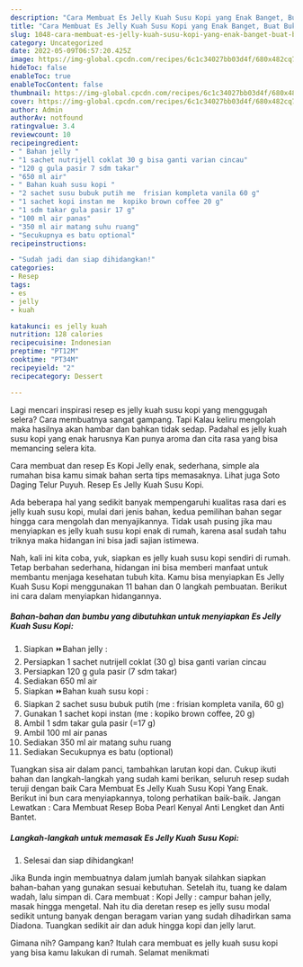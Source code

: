 ```yaml
---
description: "Cara Membuat Es Jelly Kuah Susu Kopi yang Enak Banget, Buat Buka Puasa Menggugah Selera"
title: "Cara Membuat Es Jelly Kuah Susu Kopi yang Enak Banget, Buat Buka Puasa Menggugah Selera"
slug: 1048-cara-membuat-es-jelly-kuah-susu-kopi-yang-enak-banget-buat-buka-puasa-menggugah-selera
category: Uncategorized
date: 2022-05-09T06:57:20.425Z
image: https://img-global.cpcdn.com/recipes/6c1c34027bb03d4f/680x482cq70/es-jelly-kuah-susu-kopi-foto-resep-utama.jpg
hideToc: false
enableToc: true
enableTocContent: false
thumbnail: https://img-global.cpcdn.com/recipes/6c1c34027bb03d4f/680x482cq70/es-jelly-kuah-susu-kopi-foto-resep-utama.jpg
cover: https://img-global.cpcdn.com/recipes/6c1c34027bb03d4f/680x482cq70/es-jelly-kuah-susu-kopi-foto-resep-utama.jpg
author: Admin
authorAv: notfound
ratingvalue: 3.4
reviewcount: 10
recipeingredient:
- " Bahan jelly "
- "1 sachet nutrijell coklat 30 g bisa ganti varian cincau"
- "120 g gula pasir 7 sdm takar"
- "650 ml air"
- " Bahan kuah susu kopi "
- "2 sachet susu bubuk putih me  frisian kompleta vanila 60 g"
- "1 sachet kopi instan me  kopiko brown coffee 20 g"
- "1 sdm takar gula pasir 17 g"
- "100 ml air panas"
- "350 ml air matang suhu ruang"
- "Secukupnya es batu optional"
recipeinstructions:

- "Sudah jadi dan siap dihidangkan!"
categories:
- Resep
tags:
- es
- jelly
- kuah

katakunci: es jelly kuah 
nutrition: 128 calories
recipecuisine: Indonesian
preptime: "PT12M"
cooktime: "PT34M"
recipeyield: "2"
recipecategory: Dessert

---
```



Lagi mencari inspirasi resep es jelly kuah susu kopi yang menggugah selera? Cara membuatnya sangat gampang. Tapi Kalau keliru mengolah maka hasilnya akan hambar dan bahkan tidak sedap. Padahal es jelly kuah susu kopi yang enak harusnya Kan punya aroma dan cita rasa yang bisa memancing selera kita.


Cara membuat dan resep Es Kopi Jelly enak, sederhana, simple ala rumahan bisa kamu simak bahan serta tips memasaknya. Lihat juga Soto Daging Telur Puyuh. Resep Es Jelly Kuah Susu Kopi.

Ada beberapa hal yang sedikit banyak mempengaruhi kualitas rasa dari es jelly kuah susu kopi, mulai dari jenis bahan, kedua pemilihan bahan segar hingga cara mengolah dan menyajikannya. Tidak usah pusing jika mau menyiapkan es jelly kuah susu kopi enak di rumah, karena asal sudah tahu triknya maka hidangan ini bisa jadi sajian istimewa.


Nah, kali ini kita coba, yuk, siapkan es jelly kuah susu kopi sendiri di rumah. Tetap berbahan sederhana, hidangan ini bisa memberi manfaat untuk membantu menjaga kesehatan tubuh kita. Kamu bisa menyiapkan Es Jelly Kuah Susu Kopi menggunakan 11 bahan dan 0 langkah pembuatan. Berikut ini cara dalam menyiapkan hidangannya.

<!--inarticleads1-->

##### Bahan-bahan dan bumbu yang dibutuhkan untuk menyiapkan Es Jelly Kuah Susu Kopi:

1. Siapkan  ⏩Bahan jelly :
1. Persiapkan 1 sachet nutrijell coklat (30 g) bisa ganti varian cincau
1. Persiapkan 120 g gula pasir (7 sdm takar)
1. Sediakan 650 ml air
1. Siapkan  ⏩Bahan kuah susu kopi :
1. Siapkan 2 sachet susu bubuk putih (me : frisian kompleta vanila, 60 g)
1. Gunakan 1 sachet kopi instan (me : kopiko brown coffee, 20 g)
1. Ambil 1 sdm takar gula pasir (=17 g)
1. Ambil 100 ml air panas
1. Sediakan 350 ml air matang suhu ruang
1. Sediakan Secukupnya es batu (optional)


Tuangkan sisa air dalam panci, tambahkan larutan kopi dan. Cukup ikuti bahan dan langkah-langkah yang sudah kami berikan, seluruh resep sudah teruji dengan baik Cara Membuat Es Jelly Kuah Susu Kopi Yang Enak. Berikut ini bun cara menyiapkannya, tolong perhatikan baik-baik. Jangan Lewatkan : Cara Membuat Resep Boba Pearl Kenyal Anti Lengket dan Anti Bantet. 

<!--inarticleads2-->

##### Langkah-langkah untuk memasak Es Jelly Kuah Susu Kopi:


1. Selesai dan siap dihidangkan!

Jika Bunda ingin membuatnya dalam jumlah banyak silahkan siapkan bahan-bahan yang gunakan sesuai kebutuhan. Setelah itu, tuang ke dalam wadah, lalu simpan di. Cara membuat : Kopi Jelly : campur bahan jelly, masak hingga mengetal. Nah itu dia deretan resep es jelly susu modal sedikit untung banyak dengan beragam varian yang sudah dihadirkan sama Diadona. Tuangkan sedikit air dan aduk hingga kopi dan jelly larut. 

Gimana nih? Gampang kan? Itulah cara membuat es jelly kuah susu kopi yang bisa kamu lakukan di rumah. Selamat menikmati
